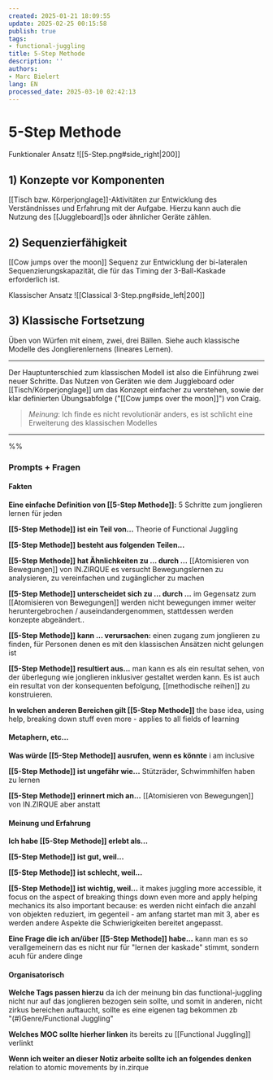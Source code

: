 ```yaml
---
created: 2025-01-21 18:09:55
update: 2025-02-25 00:15:58
publish: true
tags:
- functional-juggling
title: 5-Step Methode
description: ''
authors:
- Marc Bielert
lang: EN
processed_date: 2025-03-10 02:42:13
---
```


# 5-Step Methode

Funktionaler Ansatz ![[5-Step.png#side_right|200]]

## 1) **Konzepte vor Komponenten**

[[Tisch bzw. Körperjonglage]]-Aktivitäten zur Entwicklung des Verständnisses und Erfahrung mit der Aufgabe. Hierzu kann auch die Nutzung des [[Juggleboard]]s oder ähnlicher Geräte zählen.

## 2) **Sequenzierfähigkeit**

[[Cow jumps over the moon]] Sequenz zur Entwicklung der bi-lateralen Sequenzierungskapazität, die für das Timing der 3-Ball-Kaskade erforderlich ist.

Klassischer Ansatz ![[Classical 3-Step.png#side_left|200]]

## 3) **Klassische Fortsetzung**

Üben von Würfen mit einem, zwei, drei Bällen. Siehe auch klassische Modelle des Jonglierenlernens (lineares Lernen).
	
---

Der Hauptunterschied zum klassischen Modell ist also die Einführung zwei neuer Schritte. Das Nutzen von Geräten wie dem Juggleboard oder [[Tisch/Körperjonglage]] um das Konzept einfacher zu verstehen, sowie der klar definierten Übungsabfolge ("[[Cow jumps over the moon]]") von Craig.

> *Meinung*: Ich finde es nicht revolutionär anders, es ist schlicht eine Erweiterung des klassischen Modelles

---
%%

### Prompts + Fragen

#### Fakten

**Eine einfache Definition von [[5-Step Methode]]:**
5 Schritte zum jonglieren lernen für jeden

**[[5-Step Methode]] ist ein Teil von...**
Theorie of Functional Juggling

**[[5-Step Methode]] besteht aus folgenden Teilen...**

**[[5-Step Methode]] hat Ähnlichkeiten zu ... durch ...**
[[Atomisieren von Bewegungen]] von IN.ZIRQUE
es versucht Bewegungslernen zu analysieren, zu vereinfachen und zugänglicher zu machen

**[[5-Step Methode]] unterscheidet sich zu ... durch ...**
im Gegensatz zum [[Atomisieren von Bewegungen]] werden nicht bewegungen immer weiter heruntergebrochen / auseindandergenommen, stattdessen werden konzepte abgeändert..

**[[5-Step Methode]] kann ... verursachen:**
einen zugang zum jonglieren zu finden, für Personen denen es mit den klassischen Ansätzen nicht gelungen ist

**[[5-Step Methode]] resultiert aus...**
man kann es als ein resultat sehen, von der überlegung wie jonglieren inklusiver gestaltet werden kann.
Es ist auch ein resultat von der konsequenten befolgung, [[methodische reihen]] zu konstruieren.

**In welchen anderen Bereichen gilt [[5-Step Methode]]**
the base idea, using help, breaking down stuff even more - applies to all fields of learning

#### Metaphern, etc...

**Was würde [[5-Step Methode]] ausrufen, wenn es könnte**
 i am inclusive
 
**[[5-Step Methode]] ist ungefähr wie...**
Stützräder, Schwimmhilfen haben zu lernen

**[[5-Step Methode]] erinnert mich an...**
[[Atomisieren von Bewegungen]] von IN.ZIRQUE
aber anstatt

#### Meinung und Erfahrung

**Ich habe [[5-Step Methode]] erlebt als...**

**[[5-Step Methode]] ist gut, weil...**

**[[5-Step Methode]] ist schlecht, weil...**

**[[5-Step Methode]] ist wichtig, weil...**
it makes juggling more accessible, it focus on the aspect of breaking things down even more and apply helping mechanics
its also important because: es werden nicht einfach die anzahl von objekten reduziert, im gegenteil - am anfang startet man mit 3, aber es werden andere Aspekte die Schwierigkeiten bereitet angepasst.

**Eine Frage die ich an/über [[5-Step Methode]] habe...**
kann man es so verallgemeinern das es nicht nur für "lernen der kaskade" stimmt, sondern acuh für andere dinge

#### Organisatorisch

**Welche Tags passen hierzu**
da ich der meinung bin das functional-juggling nicht nur auf das jonglieren bezogen sein sollte, und somit in anderen, nicht zirkus bereichen auftaucht, sollte es eine eigenen tag bekommen zb  
"(#)Genre/Functional Juggling"

**Welches MOC sollte hierher linken**
its bereits zu [[Functional Juggling]] verlinkt

**Wenn ich weiter an dieser Notiz arbeite sollte ich an folgendes denken**
relation to atomic movements by in.zirque
